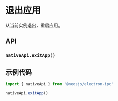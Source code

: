 # 退出应用

从当前实例退出，重启应用。

## API
### `nativeApi.exitApp()`
### 

## 示例代码
```js
import { nativeApi } from '@neosjs/electron-ipc'

nativeApi.exitApp()
```
